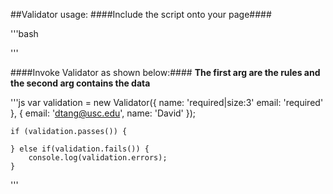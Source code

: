 ##Validator usage:
####Include the script onto your page####

'''bash
<script src="validator.js"></script>
'''

####Invoke Validator as shown below:####
__The first arg are the rules and the second arg contains the data__

'''js
	var validation = new Validator({
		name: 'required|size:3'
		email: 'required'
	}, {
		email: 'dtang@usc.edu',
		name: 'David'
	});

	if (validation.passes()) {

	} else if(validation.fails()) {
		console.log(validation.errors);
	}
'''